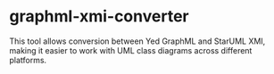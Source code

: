 # graphml-xmi-converter
This tool allows conversion between Yed GraphML and StarUML XMI, making it easier to work with UML class diagrams across different platforms.
